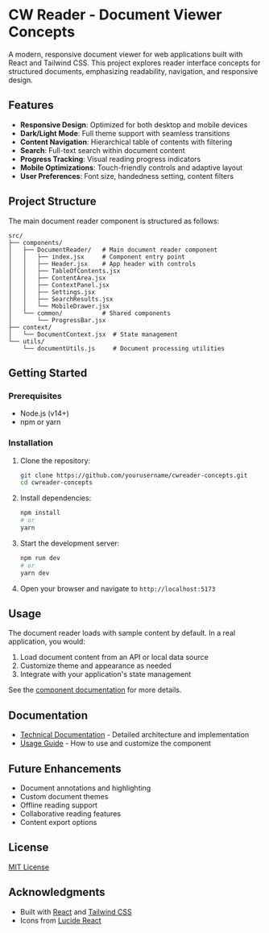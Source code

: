# CW Reader - Document Viewer Concepts

A modern, responsive document viewer for web applications built with React and Tailwind CSS. This project explores reader interface concepts for structured documents, emphasizing readability, navigation, and responsive design.

## Features

- **Responsive Design**: Optimized for both desktop and mobile devices
- **Dark/Light Mode**: Full theme support with seamless transitions
- **Content Navigation**: Hierarchical table of contents with filtering
- **Search**: Full-text search within document content
- **Progress Tracking**: Visual reading progress indicators
- **Mobile Optimizations**: Touch-friendly controls and adaptive layout
- **User Preferences**: Font size, handedness setting, content filters

## Project Structure

The main document reader component is structured as follows:

```
src/
├── components/
│   ├── DocumentReader/   # Main document reader component
│   │   ├── index.jsx     # Component entry point
│   │   ├── Header.jsx    # App header with controls
│   │   ├── TableOfContents.jsx
│   │   ├── ContentArea.jsx
│   │   ├── ContextPanel.jsx
│   │   ├── Settings.jsx
│   │   ├── SearchResults.jsx
│   │   └── MobileDrawer.jsx
│   └── common/           # Shared components
│       └── ProgressBar.jsx
├── context/
│   └── DocumentContext.jsx  # State management
└── utils/
    └── documentUtils.js     # Document processing utilities
```

## Getting Started

### Prerequisites

- Node.js (v14+)
- npm or yarn

### Installation

1. Clone the repository:
   ```bash
   git clone https://github.com/yourusername/cwreader-concepts.git
   cd cwreader-concepts
   ```

2. Install dependencies:
   ```bash
   npm install
   # or
   yarn
   ```

3. Start the development server:
   ```bash
   npm run dev
   # or
   yarn dev
   ```

4. Open your browser and navigate to `http://localhost:5173`

## Usage

The document reader loads with sample content by default. In a real application, you would:

1. Load document content from an API or local data source
2. Customize theme and appearance as needed
3. Integrate with your application's state management

See the [component documentation](./src/components/DocumentReader/README.md) for more details.

## Documentation

- [Technical Documentation](./docs/technical-documentation.md) - Detailed architecture and implementation
- [Usage Guide](./docs/usage-guide.md) - How to use and customize the component

## Future Enhancements

- Document annotations and highlighting
- Custom document themes
- Offline reading support
- Collaborative reading features
- Content export options

## License

[MIT License](./LICENSE)

## Acknowledgments

- Built with [React](https://reactjs.org/) and [Tailwind CSS](https://tailwindcss.com/)
- Icons from [Lucide React](https://lucide.dev/)
